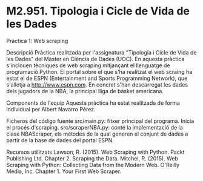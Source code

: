 # M2.951. Tipologia i Cicle de Vida de les Dades
Pràctica 1: Web scraping

Descripció
Pràctica realitzada per l'assignatura "Tipologia i Cicle de Vida de les Dades" del Màster en Ciència de Dades (UOC). 
En aquesta pràctica s'inclouen tècniques de web scraping mitjançant el llenguatge de programació Python.
El portal sobre el que s'ha realitzat el web scraing ha estat el de ESPN (Entertainment and Sports Programming Network), que s'allotja a  http://www.espn.com. En concret s'han descarregat les dades dels jugadors de la NBA, la principal lliga de bàsket americana. 

Components de l'equip
Aquesta pràctica ha estat realitzada de forma individual per Albert Navarro Pérez.

Ficheros del código fuente
src/main.py: fitxer principal del programa. Inicia el procés d'scraping.
src/scraperNBA.py: conté la implementació de la clase NBAScraper, els mètodes de la qual generen el conjunt de dades a partir de la base de dades del portal ESPN.

Recursos utilitzats
Lawson, R. (2015). Web Scraping with Python. Packt Publishing Ltd. Chapter 2. Scraping the Data.
Mitchel, R. (2015). Web Scraping with Python: Collecting Data from the Modern Web. O'Reilly Media, Inc. Chapter 1. Your First Web Scraper.
